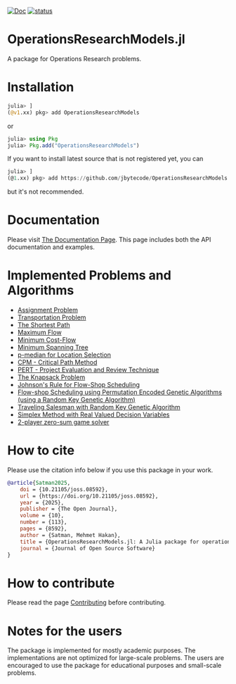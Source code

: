 [![Doc](https://img.shields.io/badge/docs-dev-blue.svg)](https://jbytecode.github.io/OperationsResearchModels.jl/dev/)
[![status](https://joss.theoj.org/papers/0f312c63cdc147d43c2b899478461769/status.svg)](https://joss.theoj.org/papers/0f312c63cdc147d43c2b899478461769)

# OperationsResearchModels.jl

A package for Operations Research problems.


# Installation 

```julia
julia> ]
(@v1.xx) pkg> add OperationsResearchModels
```

or 

```julia
julia> using Pkg
julia> Pkg.add("OperationsResearchModels")
```

If you want to install latest source that is not registered yet, you can 

```julia
julia> ]
(@1.xx) pkg> add https://github.com/jbytecode/OperationsResearchModels.jl
```

but it's not recommended.

# Documentation 

Please visit [The Documentation Page](https://jbytecode.github.io/OperationsResearchModels.jl/dev/). 
This page includes both the API documentation and examples.


# Implemented Problems and Algorithms

- [Assignment Problem](https://jbytecode.github.io/OperationsResearchModels.jl/dev/assignment/)
- [Transportation Problem](https://jbytecode.github.io/OperationsResearchModels.jl/dev/transportation/)
- [The Shortest Path](https://jbytecode.github.io/OperationsResearchModels.jl/dev/network/#Shortest-Path)
- [Maximum Flow](https://jbytecode.github.io/OperationsResearchModels.jl/dev/network/#Maximum-Flow)
- [Minimum Cost-Flow](https://jbytecode.github.io/OperationsResearchModels.jl/dev/network/#Minimum-Cost-Flow)
- [Minimum Spanning Tree](https://jbytecode.github.io/OperationsResearchModels.jl/dev/network/#Minimum-Spanning-Tree)
- [p-median for Location Selection](https://jbytecode.github.io/OperationsResearchModels.jl/dev/locationselection/)
- [CPM - Critical Path Method](https://jbytecode.github.io/OperationsResearchModels.jl/dev/project/#CPM-(Critical-Path-Method))
- [PERT - Project Evaluation and Review Technique](https://jbytecode.github.io/OperationsResearchModels.jl/dev/project/#PERT-(Project-Evaluation-and-Review-Technique))
- [The Knapsack Problem](https://jbytecode.github.io/OperationsResearchModels.jl/dev/knapsack/)
- [Johnson's Rule for Flow-Shop Scheduling](https://jbytecode.github.io/OperationsResearchModels.jl/dev/scheduling/#Johnson's-Rule-for-Flow-shop-Scheduling)
- [Flow-shop Scheduling using Permutation Encoded Genetic Algorithms (using a Random Key Genetic Algorithm)](https://jbytecode.github.io/OperationsResearchModels.jl/dev/scheduling/#Genetic-Algorithm-for-the-problems-that-cannot-be-solved-with-using-Johnson's-Rule)
- [Traveling Salesman with Random Key Genetic Algorithm](https://jbytecode.github.io/OperationsResearchModels.jl/dev/travelingsalesman/)
- [Simplex Method with Real Valued Decision Variables](https://jbytecode.github.io/OperationsResearchModels.jl/dev/simplex/)
- [2-player zero-sum game solver](https://jbytecode.github.io/OperationsResearchModels.jl/dev/game/)


# How to cite

Please use the citation info below if you use this package in your work.

```bibtex
@article{Satman2025, 
    doi = {10.21105/joss.08592}, 
    url = {https://doi.org/10.21105/joss.08592}, 
    year = {2025}, 
    publisher = {The Open Journal}, 
    volume = {10}, 
    number = {113}, 
    pages = {8592}, 
    author = {Satman, Mehmet Hakan}, 
    title = {OperationsResearchModels.jl: A Julia package for operations research models}, 
    journal = {Journal of Open Source Software}
}
```


# How to contribute

Please read the page [Contributing](https://github.com/jbytecode/OperationsResearchModels.jl/blob/main/CONTRIBUTING.md) before contributing.

# Notes for the users

The package is implemented for mostly academic purposes. The implementations are not optimized for large-scale problems. The users are encouraged to use the package for educational purposes and small-scale problems. 
